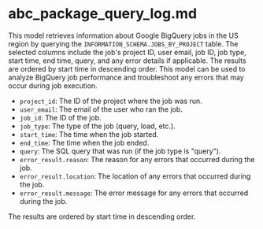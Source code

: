 # abc_package_query_log.md

This model retrieves information about Google BigQuery jobs in the US region by querying the `INFORMATION_SCHEMA.JOBS_BY_PROJECT` table. The selected columns include the job's project ID, user email, job ID, job type, start time, end time, query, and any error details if applicable. The results are ordered by start time in descending order. This model can be used to analyze BigQuery job performance and troubleshoot any errors that may occur during job execution.

- `project_id`: The ID of the project where the job was run.
- `user_email`: The email of the user who ran the job.
- `job_id`: The ID of the job.
- `job_type`: The type of the job (query, load, etc.).
- `start_time`: The time when the job started.
- `end_time`: The time when the job ended.
- `query`: The SQL query that was run (if the job type is "query").
- `error_result.reason`: The reason for any errors that occurred during the job.
- `error_result.location`: The location of any errors that occurred during the job.
- `error_result.message`: The error message for any errors that occurred during the job.

The results are ordered by start time in descending order. 